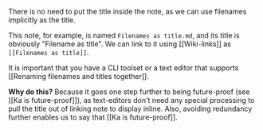 There is no need to put the title inside the note, as we can use filenames implicitly as the title. 

This note, for example, is named `Filenames as title.md`, and its title is obviously "Filename as title". We can link to it using [[Wiki-links]] as `[[Filenames as title]]`.

It is important that you have a CLI toolset or a text editor that supports [[Renaming filenames and titles together]].

**Why do this?** Because it goes one step further to being future-proof (see [[Ka is future-proof]]), as text-editors don't need any special processing to pull the title out of linking note to display inline. Also, avoiding redundancy further enables us to say that [[Ka is future-proof]].